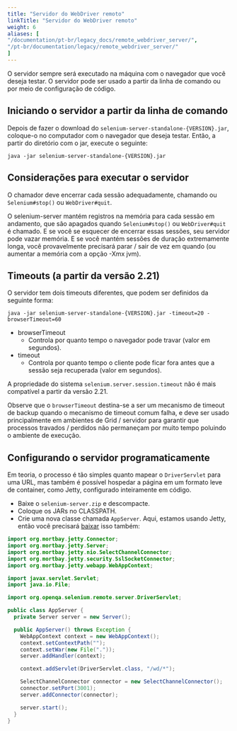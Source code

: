 ```yaml
---
title: "Servidor do WebDriver remoto"
linkTitle: "Servidor do WebDriver remoto"
weight: 6
aliases: [
"/documentation/pt-br/legacy_docs/remote_webdriver_server/",
"/pt-br/documentation/legacy/remote_webdriver_server/"
]
---
```


O servidor sempre será executado na máquina com o navegador que você deseja
testar. O servidor pode ser usado a partir da linha de comando ou por meio de configuração de código.


## Iniciando o servidor a partir da linha de comando

Depois de fazer o download do `selenium-server-standalone-{VERSION}.jar`,
coloque-o no computador com o navegador que deseja testar. Então, a partir
do diretório com o jar, execute o seguinte:

```shell
java -jar selenium-server-standalone-{VERSION}.jar
```

## Considerações para executar o servidor

O chamador deve encerrar cada sessão adequadamente, chamando
ou `Selenium#stop()` ou `WebDriver#quit`.

O selenium-server mantém registros na memória para cada sessão em andamento,
que são apagados quando `Selenium#stop()` ou `WebDriver#quit` é chamado. E se
você se esquecer de encerrar essas sessões, seu servidor pode vazar memória. E se
você mantém sessões de duração extremamente longa, você provavelmente precisará
parar / sair de vez em quando (ou aumentar a memória com a opção -Xmx jvm).


## Timeouts (a partir da versão 2.21)

O servidor tem dois timeouts diferentes, que podem ser definidos da seguinte forma:

```shell
java -jar selenium-server-standalone-{VERSION}.jar -timeout=20 -browserTimeout=60
```

* browserTimeout
   * Controla por quanto tempo o navegador pode travar (valor em segundos).
* timeout
   * Controla por quanto tempo o cliente pode ficar fora
   antes que a sessão seja recuperada (valor em segundos).

A propriedade do sistema `selenium.server.session.timeout`
não é mais compatível a partir da versão 2.21.

Observe que o `browserTimeout`
destina-se a ser um mecanismo de timeout de backup
quando o mecanismo de timeout comum falha,
e deve ser usado principalmente em ambientes de Grid / servidor
para garantir que processos travados / perdidos não permaneçam por muito tempo
poluindo o ambiente de execução.


## Configurando o servidor programaticamente

Em teoria, o processo é tão simples quanto mapear o `DriverServlet` para
uma URL, mas também é possível hospedar a página em um formato leve de
container, como Jetty, configurado inteiramente em código.

* Baixe o `selenium-server.zip` e descompacte.
* Coloque os JARs no CLASSPATH.
* Crie uma nova classe chamada `AppServer`.
Aqui, estamos usando Jetty, então você precisará [baixar](//www.eclipse.org/jetty/download.html)
isso também:

```java
import org.mortbay.jetty.Connector;
import org.mortbay.jetty.Server;
import org.mortbay.jetty.nio.SelectChannelConnector;
import org.mortbay.jetty.security.SslSocketConnector;
import org.mortbay.jetty.webapp.WebAppContext;

import javax.servlet.Servlet;
import java.io.File;

import org.openqa.selenium.remote.server.DriverServlet;

public class AppServer {
  private Server server = new Server();

  public AppServer() throws Exception {
    WebAppContext context = new WebAppContext();
    context.setContextPath("");
    context.setWar(new File("."));
    server.addHandler(context);

    context.addServlet(DriverServlet.class, "/wd/*");

    SelectChannelConnector connector = new SelectChannelConnector();
    connector.setPort(3001);
    server.addConnector(connector);

    server.start();
  }
}
```

